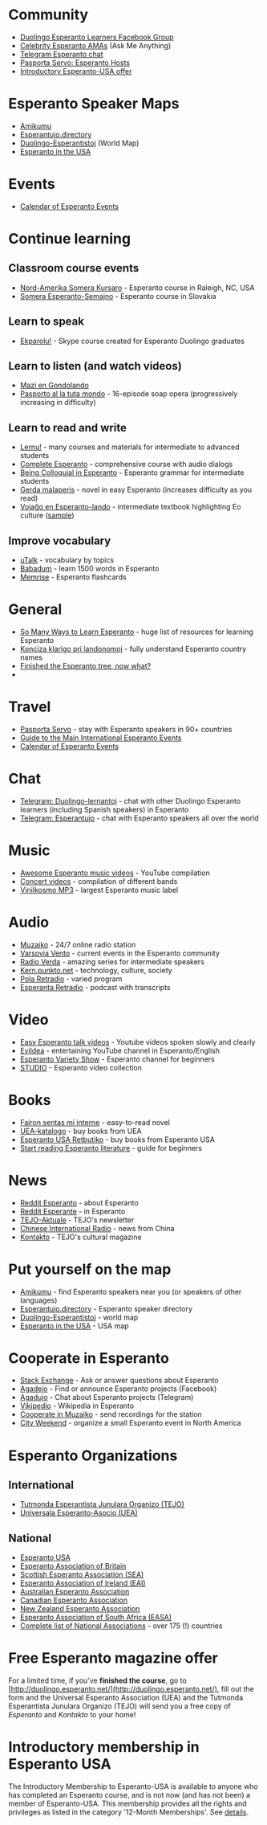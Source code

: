# Community

* [Duolingo Esperanto Learners Facebook Group](https://www.facebook.com/groups/duolingo.esperanto.learners/)
* [Celebrity Esperanto AMAs](https://duolinguists.wordpress.com/celebrity-esperanto-amas) (Ask Me Anything)
* [Telegram Esperanto chat](https://www.telegramo.org/)
* [Pasporta Servo: Esperanto Hosts](https://pasportaservo.org/)
* [Introductory Esperanto-USA offer](https://bit.ly/2ce8Ok8)

# Esperanto Speaker Maps

* [Amikumu](https://www.amikumu.com/)
* [Esperantujo.directory](https://esperantujo.directory/)
* [Duolingo-Esperantistoj](https://www.google.com/maps/d/u/0/edit?mid=zHwhupZfxV_M.kEbZgnHaKo-o) (World Map)
* [Esperanto in the USA](https://bit.ly/EoUSA)

# Events

* [Calendar of Esperanto Events](https://www.eventoj.hu/kalendaro.htm)

# Continue learning

## Classroom course events

* [Nord-Amerika Somera Kursaro](http://nask.esperanto-usa.org/) - Esperanto course in Raleigh, NC, USA 
* [Somera Esperanto-Semajno](https://ses.ikso.net/) - Esperanto course in Slovakia 

## Learn to speak

* [Ekparolu!](http://edukado.net/ekparolu/prezento) - Skype course created for Esperanto Duolingo graduates

## Learn to listen (and watch videos)

* [Mazi en Gondolando](https://www.youtube.com/watch?v=wCJt_Advj-A&t=0s)
* [Pasporto al la tuta mondo](https://www.youtube.com/watch?v=OquSnGAKYGc=PL3VD8MnxHymAi4Xft9l52MtPdCe_RGmXY) - 16-episode soap opera (progressively increasing in difficulty)

## Learn to read and write

* [Lernu!](http://www.lernu.net/) - many courses and materials for intermediate to advanced students
* [Complete Esperanto](https://www.amazon.com/Complete-Esperanto-Learn-write-understand/dp/1473669189/) - comprehensive course with audio dialogs
* [Being Colloquial in Esperanto](http://pages.ucsd.edu/~dkjordan/eo/colloq/colloq.html) - Esperanto grammar for intermediate students
* [Gerda malaperis](http://esperantofre.com/gerdakd/gerda.pdf) - novel in easy Esperanto (increases difficulty as you read)
* [Vojaĝo en Esperanto-lando](https://eo.wikipedia.org/wiki/Voja%C4%9Do_en_Esperanto-lando) - intermediate textbook highlighting Eo culture ([sample](http://www.esperanto-mv.pp.ru/Vojagxo/kolker_1.pdf))

## Improve vocabulary

* [uTalk](https://utalk.com/en/store/esperanto) - vocabulary by topics
* [Babadum](https://babadum.com/) - learn 1500 words in Esperanto
* [Memrise](https://www.memrise.com/courses/english/esperanto/) - Esperanto flashcards

# General

* [So Many Ways to Learn Esperanto](https://learnlangs.com/so-many-ways-to-learn-esperanto/) - huge list of resources for learning Esperanto
* [Konciza klarigo pri landonomoj](http://bonalingvo.org/docs/klarigoprilandonomoj.pdf) - fully understand Esperanto country names
* [Finished the Esperanto tree, now what?](https://duolinguists.wordpress.com/2022/03/01/finished-the-esperanto-tree-now-what/)
* 
# Travel

* [Pasporta Servo](http://pasportaservo.org/) - stay with Esperanto speakers in 90+ countries
* [Guide to the Main International Esperanto Events](http://whistlinginthewind.org/2015/09/01/a-guide-to-the-main-international-esperanto-events/)
* [Calendar of Esperanto Events](https://eventaservo.org/)

# Chat

* [Telegram: Duolingo-lernantoj](https://duolingo.telegramo.org/) - chat with other Duolingo Esperanto learners (including Spanish speakers) in Esperanto
* [Telegram: Esperantujo](http://www.telegramo.org/) - chat with Esperanto speakers all over the world

# Music

* [Awesome Esperanto music videos](https://www.youtube.com/playlist?list=PLLg4HNcQo8zx3IMEXcrnRCkEhyXWDDf37) - YouTube compilation
* [Concert videos](http://bit.ly/koncertoj) - compilation of different bands
* [Vinilkosmo MP3](http://vinilkosmo-mp3.com/) - largest Esperanto music label

# Audio

* [Muzaiko](http://muzaiko.info/) - 24/7 online radio station
* [Varsovia Vento](http://www.podkasto.net/) - current events in the Esperanto community
* [Radio Verda](http://radioverda.com/) - amazing series for intermediate speakers
* [Kern.punkto.net](http://kern.punkto.info/) - technology, culture, society
* [Pola Retradio](http://pola-retradio.org/) - varied program
* [Esperanta Retradio](http://esperantaretradio.blogspot.de/) - podcast with transcripts

# Video

* [Easy Esperanto talk videos](https://www.youtube.com/playlist?list=PLFl0DRnKDTf_SLReiabL311J-hIunZZ8b) - Youtube videos spoken slowly and clearly
* [Evildea](https://www.youtube.com/user/Evildela) - entertaining YouTube channel in Esperanto/English
* [Esperanto Variety Show](https://www.youtube.com/channel/UCXnT_KZNsQw-MX8Q8gJQDgw) - Esperanto channel for beginners
* [STUDIO](http://novajhoj.weebly.com/) - Esperanto video collection

# Books

* [Fajron sentas mi interne](http://www.u-matthias.de/verko/fajron.htm) - easy-to-read novel
* [UEA-katalogo](http://katalogo.uea.org/) - buy books from UEA
* [Esperanto USA Retbutiko](http://www.esperanto-usa.org/retbutiko/) - buy books from Esperanto USA
* [Start reading Esperanto literature](http://blogs.transparent.com/esperanto/start-reading-esperanto-literature/) - guide for beginners

# News

* [Reddit Esperanto](https://www.reddit.com/r/esperanto) - about Esperanto
* [Reddit Esperante](https://www.reddit.com/r/esperante) - in Esperanto
* [TEJO-Aktuale](https://www.tejo.org/tejo-aktuale/) - TEJO's newsletter
* [Chinese International Radio](http://esperanto.cri.cn/) - news from China
* [Kontakto](http://tejo.org/duolingo/?lang=en) - TEJO's cultural magazine

# Put yourself on the map

* [Amikumu](https://www.amikumu.com/) - find Esperanto speakers near you (or speakers of other languages)
* [Esperantujo.directory](http://esperantujo.directory/) - Esperanto speaker directory
* [Duolingo-Esperantistoj](https://www.google.com/maps/d/u/0/edit?mid=zHwhupZfxV_M.kEbZgnHaKo-o) - world map
* [Esperanto in the USA](https://www.duolingo.com/comment/9089428) - USA map

# Cooperate in Esperanto

* [Stack Exchange](https://esperanto.stackexchange.com/) - Ask or answer questions about Esperanto
* [Agadejo](https://www.facebook.com/groups/agadejo/) - Find or announce Esperanto projects (Facebook)
* [Agadujo](https://agadujo.telegramo.org/) - Chat about Esperanto projects (Telegram)
* [Vikipedio](http://eo.wikipedia.org/) - Wikipedia in Esperanto
* [Cooperate in Muzaiko](http://muzaiko.info/partoprenu) - send recordings for the station
* [City Weekend](http://urbsem.net/organizu/) - organize a small Esperanto event in North America

# Esperanto Organizations

## International

* [Tutmonda Esperantista Junulara Organizo (TEJO)](http://www.tejo.org/)
* [Universala Esperanto-Asocio (UEA)](http://www.uea.org/)

## National

* [Esperanto USA](http://www.esperanto-usa.org/)
* [Esperanto Association of Britain](http://www.esperanto-gb.org/)
* [Scottish Esperanto Association (SEA)](http://www.skotlando.org/)
* [Esperanto Association of Ireland (EAI)](http://esperanto.ie/)
* [Australian Esperanto Association](http://www.esperanto.org.au/)
* [Canadian Esperanto Association](http://www.esperanto.ca/)
* [New Zealand Esperanto Association](http://en.esperanto.org.nz/)
* [Esperanto Association of South Africa (EASA)](http://www.esperanto.org.za/english.html)
* [Complete list of National Associations](http://uea.org/landoj/tutmonde) - over 175 (!) countries

# Free Esperanto magazine offer

For a limited time, if you've **finished the course**, go to [http://duolingo.esperanto.net/](http://duolingo.esperanto.net/), fill out the form and the Universal Esperanto Association (UEA) and the Tutmonda Esperantista Junulara Organizo (TEJO) will send you a free copy of _Esperanto_ and _Kontakto_ to your home!

# Introductory membership in Esperanto USA

The Introductory Membership to Esperanto-USA is available to anyone who has completed an Esperanto course, and is not now (and has not been) a member of Esperanto-USA. This membership provides all the rights and privileges as listed in the category '12-Month Memberships'. See [details](http://bit.ly/2ce8Ok8).
